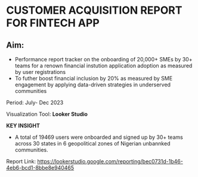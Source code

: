
# CUSTOMER ACQUISITION REPORT FOR FINTECH APP

## Aim: 
- Performance report tracker on the onboarding of 20,000+ SMEs by 30+ teams for a renown financial instution application adoption as measured by user registrations
- To futher boost financial inclusion by 20% as measured by SME engagement by applying data-driven strategies in underserved communities


Period: July- Dec 2023

Visualization Tool: **Looker Studio**

**KEY INSIGHT**
- A total of 19469 users were onboarded and signed up by 30+ teams across 30 states in 6 geopolitical zones of Nigerian unbannked communities.

Report Link: https://lookerstudio.google.com/reporting/bec0731d-1b46-4eb6-bcd1-8bbe8e940465
